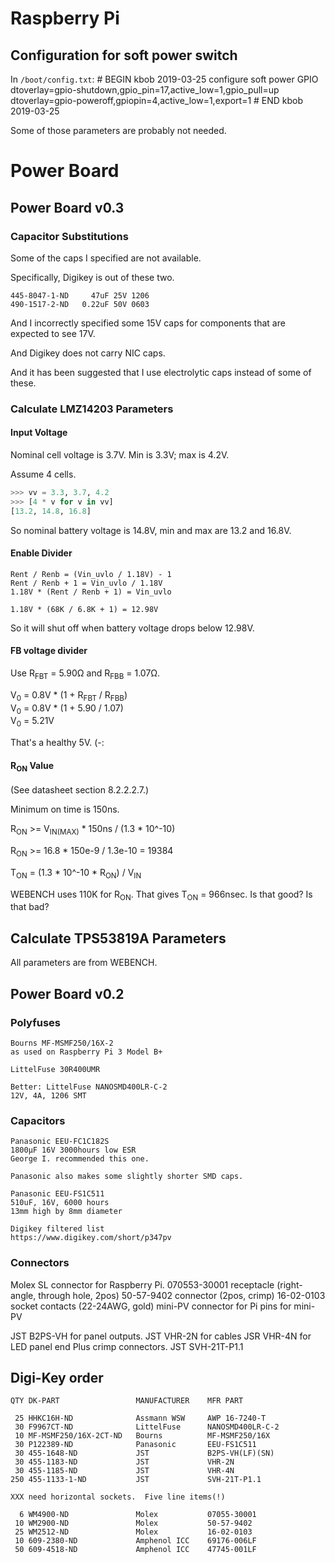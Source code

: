 # Raspberry Pi

## Configuration for soft power switch

In `/boot/config.txt`:
    # BEGIN kbob 2019-03-25 configure soft power GPIO
    dtoverlay=gpio-shutdown,gpio_pin=17,active_low=1,gpio_pull=up
    dtoverlay=gpio-poweroff,gpiopin=4,active_low=1,export=1
    # END kbob 2019-03-25

Some of those parameters are probably not needed.


# Power Board

## Power Board v0.3

### Capacitor Substitutions

Some of the caps I specified are not available.

Specifically, Digikey is out of these two.

    445-8047-1-ND     47uF 25V 1206
    490-1517-2-ND   0.22uF 50V 0603

And I incorrectly specified some 15V caps for components that are
expected to see 17V.

And Digikey does not carry NIC caps.

And it has been suggested that I use electrolytic caps instead
of some of these.


### Calculate LMZ14203 Parameters

#### Input Voltage

Nominal cell voltage is 3.7V.  Min is 3.3V; max is 4.2V.

Assume 4 cells.

```python
>>> vv = 3.3, 3.7, 4.2
>>> [4 * v for v in vv]
[13.2, 14.8, 16.8]
```

So nominal battery voltage is 14.8V, min and max are 13.2 and 16.8V.


#### Enable Divider

    Rent / Renb = (Vin_uvlo / 1.18V) - 1
    Rent / Renb + 1 = Vin_uvlo / 1.18V
    1.18V * (Rent / Renb + 1) = Vin_uvlo

    1.18V * (68K / 6.8K + 1) = 12.98V

So it will shut off when battery voltage drops below 12.98V.


#### FB voltage divider

Use R<sub>FBT</sub> = 5.90&ohm; and R<sub>FBB</sub> = 1.07&ohm;.

V<sub>0</sub> = 0.8V * (1 + R<sub>FBT</sub> / R<sub>FBB</sub>)
<br>
V<sub>0</sub> = 0.8V * (1 + 5.90 / 1.07)
<br>
V<sub>0</sub> = 5.21V

That's a healthy 5V. (-:


#### R<sub>ON</sub> Value

(See datasheet section 8.2.2.2.7.)

Minimum on time is 150ns.

R<sub>ON</sub> >= V<sub>IN(MAX)</sub> \* 150ns / (1.3 \* 10^-10)

R<sub>ON</sub> >= 16.8 * 150e-9 / 1.3e-10
       = 19384

T<sub>ON</sub> = (1.3 \* 10^-10 \* R<sub>ON</sub>) / V<sub>IN</sub>

WEBENCH uses 110K for R<sub>ON</sub>.  That gives T<sub>ON</sub> = 966nsec.
Is that good?  Is that bad?

## Calculate TPS53819A Parameters

All parameters are from WEBENCH.




## Power Board v0.2

### Polyfuses

    Bourns MF-MSMF250/16X-2
    as used on Raspberry Pi 3 Model B+

    LittelFuse 30R400UMR

    Better: LittelFuse NANOSMD400LR-C-2
    12V, 4A, 1206 SMT


### Capacitors

    Panasonic EEU-FC1C182S
    1800µF 16V 3000hours low ESR
    George I. recommended this one.

    Panasonic also makes some slightly shorter SMD caps.

    Panasonic EEU-FS1C511
    510uF, 16V, 6000 hours
    13mm high by 8mm diameter

    Digikey filtered list
    https://www.digikey.com/short/p347pv

### Connectors

   <!-- Solderable hole for power in
   2.54mm female socket for Raspberry Pi -->

   Molex SL connector for Raspberry Pi.
   070553-30001 receptacle      (right-angle, through hole, 2pos)
   50-57-9402   connector       (2pos, crimp)
   16-02-0103   socket contacts (22-24AWG, gold)
   mini-PV connector for Pi
   pins for mini-PV

  JST B2PS-VH for panel outputs.
  JST VHR-2N for cables
  JSR VHR-4N for LED panel end
  Plus crimp connectors.
  JST SVH-21T-P1.1


## Digi-Key order

    QTY DK-PART                 MANUFACTURER    MFR PART

     25 HHKC16H-ND              Assmann WSW     AWP 16-7240-T
     30 F9967CT-ND              LittelFuse      NANOSMD400LR-C-2
     10 MF-MSMF250/16X-2CT-ND   Bourns          MF-MSMF250/16X
     30 P122389-ND              Panasonic       EEU-FS1C511
     30 455-1648-ND             JST             B2PS-VH(LF)(SN)
     30 455-1183-ND             JST             VHR-2N
     30 455-1185-ND             JST             VHR-4N
    250 455-1133-1-ND           JST             SVH-21T-P1.1

    XXX need horizontal sockets.  Five line items(!)

      6 WM4900-ND               Molex           07055-30001
     10 WM2900-ND               Molex           50-57-9402
     25 WM2512-ND               Molex           16-02-0103
     10 609-2380-ND             Amphenol ICC    69176-006LF
     50 609-4518-ND             Amphenol ICC    47745-001LF
